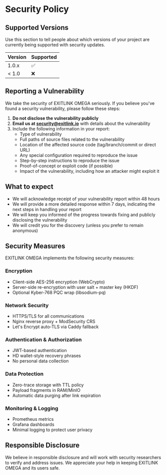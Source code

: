 # Security Policy

## Supported Versions

Use this section to tell people about which versions of your project are currently being supported with security updates.

| Version | Supported          |
| ------- | ------------------ |
| 1.0.x   | :white_check_mark: |
| < 1.0   | :x:                |

## Reporting a Vulnerability

We take the security of EXITLINK OMEGA seriously. If you believe you've found a security vulnerability, please follow these steps:

1. **Do not disclose the vulnerability publicly**
2. **Email us at security@exitlink.io** with details about the vulnerability
3. Include the following information in your report:
   - Type of vulnerability
   - Full paths of source files related to the vulnerability
   - Location of the affected source code (tag/branch/commit or direct URL)
   - Any special configuration required to reproduce the issue
   - Step-by-step instructions to reproduce the issue
   - Proof-of-concept or exploit code (if possible)
   - Impact of the vulnerability, including how an attacker might exploit it

## What to expect

- We will acknowledge receipt of your vulnerability report within 48 hours
- We will provide a more detailed response within 7 days, indicating the next steps in handling your report
- We will keep you informed of the progress towards fixing and publicly disclosing the vulnerability
- We will credit you for the discovery (unless you prefer to remain anonymous)

## Security Measures

EXITLINK OMEGA implements the following security measures:

### Encryption

- Client-side AES-256 encryption (WebCrypto)
- Server-side re-encryption with user salt + master key (HKDF)
- Optional Kyber-768 PQC wrap (libsodium-pq)

### Network Security

- HTTPS/TLS for all communications
- Nginx reverse proxy + ModSecurity CRS
- Let's Encrypt auto-TLS via Caddy fallback

### Authentication & Authorization

- JWT-based authentication
- HD wallet-style recovery phrases
- No personal data collection

### Data Protection

- Zero-trace storage with TTL policy
- Payload fragments in RAM/MinIO
- Automatic data purging after link expiration

### Monitoring & Logging

- Prometheus metrics
- Grafana dashboards
- Minimal logging to protect user privacy

## Responsible Disclosure

We believe in responsible disclosure and will work with security researchers to verify and address issues. We appreciate your help in keeping EXITLINK OMEGA and its users safe.